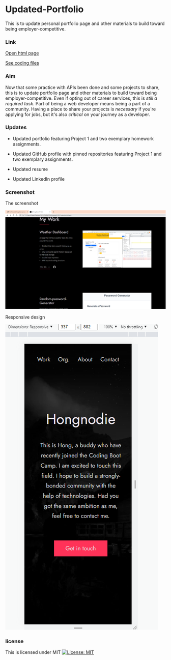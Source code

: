 # Updated-Portfolio

This is to update personal portfolio page and other materials to build toward being employer-competitive.

### Link

[Open html page](https://hongnodie.github.io/Updated-Portfolio/index.html)

[See coding files](https://github.com/Hongnodie/Updated-Portfolio.git)

### Aim

Now that some practice with APIs been done and some projects to share, this is to update portfolio page and other materials to build toward being employer-competitive.
Even if opting out of career services, this is *still a required task*. Part of being a web developer means being a part of a community. Having a place to share your projects is *necessary* if you're applying for jobs, but it's also *critical* on your journey as a developer.

### Updates

* Updated portfolio featuring Project 1 and two exemplary homework assignments.

* Updated GitHub profile with pinned repositories featuring Project 1 and two exemplary assignments.

* Updated resume

* Updated LinkedIn profile

### Screenshot

The screenshot

![The screenshot](./files/Screenshot.png)

Responsive design

![The responsive design](./files/Responsive.png)

### license

This is licensed under MIT
[![License: MIT](https://img.shields.io/badge/License-MIT-yellow.svg)](https://opensource.org/licenses/MIT)